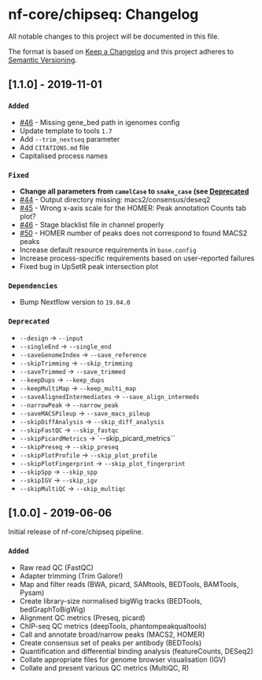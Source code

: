 # nf-core/chipseq: Changelog

All notable changes to this project will be documented in this file.

The format is based on [Keep a Changelog](http://keepachangelog.com/en/1.0.0/)
and this project adheres to [Semantic Versioning](http://semver.org/spec/v2.0.0.html).

## [1.1.0] - 2019-11-01

### `Added`

* [#46](https://github.com/nf-core/atacseq/issues/46) - Missing gene_bed path in igenomes config
* Update template to tools `1.7`
* Add `--trim_nextseq` parameter
* Add `CITATIONS.md` file
* Capitalised process names

### `Fixed`

* **Change all parameters from `camelCase` to `snake_case` (see [Deprecated](#Deprecated)**
* [#44](https://github.com/nf-core/atacseq/issues/44) - Output directory missing: macs2/consensus/deseq2
* [#45](https://github.com/nf-core/atacseq/issues/45) - Wrong x-axis scale for the HOMER: Peak annotation Counts tab plot?
* [#46](https://github.com/nf-core/atacseq/issues/46) - Stage blacklist file in channel properly
* [#50](https://github.com/nf-core/atacseq/issues/50) - HOMER number of peaks does not correspond to found MACS2 peaks
* Increase default resource requirements in `base.config`
* Increase process-specific requirements based on user-reported failures
* Fixed bug in UpSetR peak intersection plot

### `Dependencies`

* Bump Nextflow version to `19.04.0`

### `Deprecated`

* `--design` -> `--input`
* `--singleEnd` -> `--single_end`
* `--saveGenomeIndex` -> `--save_reference`
* `--skipTrimming` -> `--skip_trimming`
* `--saveTrimmed` -> `--save_trimmed`
* `--keepDups` -> `--keep_dups`
* `--keepMultiMap` -> `--keep_multi_map`
* `--saveAlignedIntermediates` -> `--save_align_intermeds`
* `--narrowPeak` -> `--narrow_peak`
* `--saveMACSPileup` -> `--save_macs_pileup`
* `--skipDiffAnalysis` -> `--skip_diff_analysis`
* `--skipFastQC` -> `--skip_fastqc`
* `--skipPicardMetrics` -> `--skip_picard_metrics``
* `--skipPreseq` -> `--skip_preseq`
* `--skipPlotProfile` -> `--skip_plot_profile`
* `--skipPlotFingerprint` -> `--skip_plot_fingerprint`
* `--skipSpp` -> `--skip_spp`
* `--skipIGV` -> `--skip_igv`
* `--skipMultiQC` -> `--skip_multiqc`

## [1.0.0] - 2019-06-06

Initial release of nf-core/chipseq pipeline.

### `Added`

* Raw read QC (FastQC)
* Adapter trimming (Trim Galore!)
* Map and filter reads (BWA, picard, SAMtools, BEDTools, BAMTools, Pysam)
* Create library-size normalised bigWig tracks (BEDTools, bedGraphToBigWig)
* Alignment QC metrics (Preseq, picard)
* ChIP-seq QC metrics (deepTools, phantompeakqualtools)
* Call and annotate broad/narrow peaks (MACS2, HOMER)
* Create consensus set of peaks per antibody (BEDTools)
* Quantification and differential binding analysis (featureCounts, DESeq2)
* Collate appropriate files for genome browser visualisation (IGV)
* Collate and present various QC metrics (MultiQC, R)
